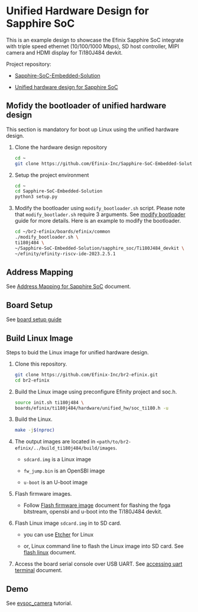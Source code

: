 # Unified Hardware Design for Sapphire SoC

This is an example design to showcase the Efinix Sapphire SoC integrate with triple speed ethernet (10/100/1000 Mbps), SD host controller, MIPI camera and HDMI display for Ti180J484 devkit.

Project repository:

- [Sapphire-SoC-Embedded-Solution](https://github.com/Efinix-Inc/Sapphire-SoC-Embedded-Solution)

- [Unified hardware design for Sapphire SoC](https://github.com/Efinix-Inc/Sapphire-SoC-Embedded-Solution/tree/main/sapphire_soc/Ti180J484_devkit)

## Mofidy the bootloader of unified hardware design

This section is mandatory for boot up Linux using the unified hardware design.

1. Clone the hardware design repository
   
   ```bash
   cd ~
   git clone https://github.com/Efinix-Inc/Sapphire-SoC-Embedded-Solution.git
   ```

2. Setup the project environment
   
   ```bash
   cd ~
   cd Sapphire-SoC-Embedded-Solution
   python3 setup.py
   ```

3. Modify the bootloader using `modify_bootloader.sh` script. Please note that `modify_bootlader.sh` require 3 arguments. See [modify bootloader](docs/modify_fpga_bootloader.md) guide for more details. Here is an example to modify the bootloader.
   
   ```bash
   cd ~/br2-efinix/boards/efinix/common
   ./modify_bootloader.sh \
   ti180j484 \
   ~/Sapphire-SoC-Embedded-Solution/sapphire_soc/Ti180J484_devkit \
   ~/efinity/efinity-riscv-ide-2023.2.5.1
   ```

## Address Mapping

See [Address Mapping for Sapphire SoC](https://github.com/Efinix-Inc/Sapphire-SoC-Embedded-Solution/blob/main/docs/soc/addr_mapping_soc.md#address-mapping-for-soft-sapphire-soc) document.

## Board Setup

See [board setup guide](https://github.com/Efinix-Inc/Sapphire-SoC-Embedded-Solution/blob/main/docs/hardware/setup_devkit_Ti180J484.md)

## Build Linux Image

Steps to buid the Linux image for unified hardware design.

1. Clone this repository.
   
   ```bash
   git clone https://github.com/Efinix-Inc/br2-efinix.git
   cd br2-efinix
   ```

2. Build the Linux image using preconfigure Efinity project and soc.h.
   
   ```bash
   source init.sh ti180j484 \
   boards/efinix/ti180j484/hardware/unified_hw/soc_ti180.h -u
   ```

3. Build the Linux.
   
   ```bash
   make -j$(nproc)
   ```

4. The output images are located in `<path/to/br2-efinix/../build_ti180j484/build/images`.
   
   - `sdcard.img` is a Linux image
   
   - `fw_jump.bin` is an OpenSBI image
   
   - `u-boot` is an U-boot image

5. Flash firmware images.
   
   - Follow [Flash firmware image](docs/flash_firmware_image.md) document for flashing the fpga bitstream, opensbi and u-boot into the Ti180J484 devkit.

6. Flash Linux image `sdcard.img` in to SD card.
   
   - you can use [Etcher](https://www.balena.io/etcher/) for Linux
   
   - or, Linux command line to flash the Linux image into SD card. See [flash linux](docs/flash_linux.md) document.

7. Access the board serial console over USB UART. See [accessing uart terminal](docs/accessing_uart_terminal.md) document.

## Demo

See [evsoc_camera](../../../../../package/evsoc_camera/README.md) tutorial.
